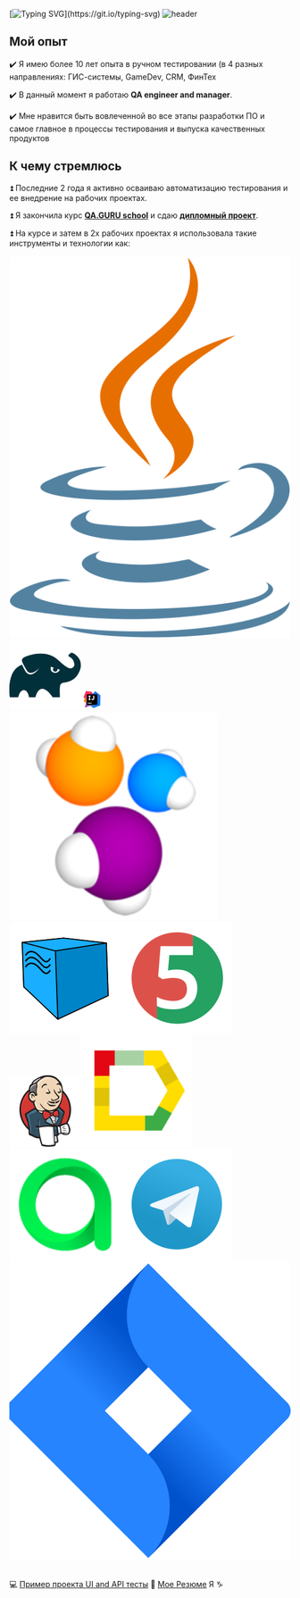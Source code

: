 [![Typing SVG](https://readme-typing-svg.herokuapp.com?font=PT+Sans+Narrow&size=18&duration=4000&color=0E0F59&background=91D4FF00&multiline=true&height=60&lines=%D0%9F%D1%80%D0%B8%D0%B2%D0%B5%D1%82%2C;%D0%B4%D0%BE%D0%B1%D1%80%D0%BE+%D0%BF%D0%BE%D0%B6%D0%B0%D0%BB%D0%BE%D0%B2%D0%B0%D1%82%D1%8C+%D0%B2+%D0%BC%D0%BE%D0%B9+%D0%BF%D1%80%D0%BE%D1%84%D0%B8%D0%BB%D1%8C!)](https://git.io/typing-svg)
![header](https://capsule-render.vercel.app/api?type=waving&&color=random&height=300&section=header&text=Azovtseva%20Elizaveta&fontSize=80&animation=fadeIn&fontAlignY=38&desc=QA-Engineer%20manual%20and%20auto)
## Мой опыт
:heavy_check_mark: Я имею более 10 лет опыта в ручном тестировании (в 4 разных направлениях: ГИС-системы, GameDev, CRM, ФинТех

:heavy_check_mark: В данный момент я работаю **QA engineer and manager**.

:heavy_check_mark: Мне нравится быть вовлеченной во все этапы разработки ПО и самое главное в процессы тестирования и выпуска качественных продуктов

## К чему стремлюсь
:arrow_double_up: Последние 2 года я активно осваиваю автоматизацию тестирования и ее внедрение на рабочих проектах.

:arrow_double_up: Я закончила курс **[QA.GURU school](https://qa.guru)** и сдаю **[дипломный проект](https://github.com/azolayza/BonsellerAutotests)**.

:arrow_double_up: На курсе и затем в 2х рабочих проектах я использовала такие инструменты и технологии как:</br></br>![This is an image](/img/logo/java-logo.svg)![This is an image](/img/logo/gradle-logo.svg)![This is an image](/img/logo/Intelij_IDEA.png)![This is an image](/img/logo/selenide-logo.svg)![This is an image](/img/logo/selenoid-logo.svg)![This is an image](/img/logo/junit5-logo.svg)![This is an image](/img/logo/jenkins-logo.svg)![This is an image](/img/logo/allure-report-logo.svg)![This is an image](/img/logo/allure-testops-logo.svg)![This is an image](/img/logo/telegram-logo.svg)![This is an image](/img/logo/jira-logo.svg)</br></br>

💻 [Пример проекта UI and API тесты](https://github.com/azolayza/BonsellerAutotests) 
📎 [Мое Резюме](https://drive.google.com/file/d/1TUvs8hP2FrW9m3OHztjwK4NP59xwhAtg/view?usp=sharing)
Я :capricorn:
